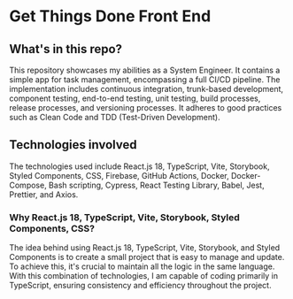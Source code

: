 # Get Things Done Front End

## What's in this repo?

This repository showcases my abilities as a System Engineer. It contains a simple app for task management, encompassing a full CI/CD pipeline. The implementation includes continuous integration, trunk-based development, component testing, end-to-end testing, unit testing, build processes, release processes, and versioning processes. It adheres to good practices such as Clean Code and TDD (Test-Driven Development).

## Technologies involved

The technologies used include React.js 18, TypeScript, Vite, Storybook, Styled Components, CSS, Firebase, GitHub Actions, Docker, Docker-Compose, Bash scripting, Cypress, React Testing Library, Babel, Jest, Prettier, and Axios.

### Why React.js 18, TypeScript, Vite, Storybook, Styled Components, CSS?

The idea behind using React.js 18, TypeScript, Vite, Storybook, and Styled Components is to create a small project that is easy to manage and update. To achieve this, it's crucial to maintain all the logic in the same language. With this combination of technologies, I am capable of coding primarily in TypeScript, ensuring consistency and efficiency throughout the project.
